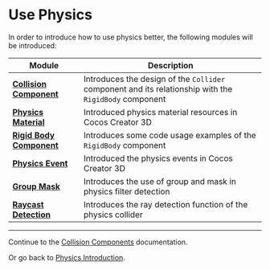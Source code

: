 # Use Physics

In order to introduce how to use physics better, the following modules will be introduced:

Module | Description
---|---
[**Collision Component**](physics-collider.md) | Introduces the design of the `Collider` component and its relationship with the `RigidBody` component
[**Physics Material**](physics-material.md) | Introduced physics material resources in Cocos Creator 3D
[**Rigid Body Component**](physics-rigidbody.md) | Introduces some code usage examples of the `RigidBody` component
[**Physics Event**](physics-event.md) | Introduced the physics events in Cocos Creator 3D
[**Group Mask**](physics-group-mask.md) | Introduces the use of group and mask in physics filter detection
[**Raycast Detection**](physics-raycast.md) | Introduces the ray detection function of the physics collider
---

Continue to the [Collision Components](physics-collider.md) documentation.

Or go back to [Physics Introduction](physics.md).
